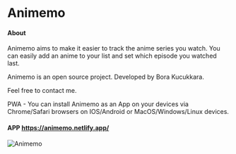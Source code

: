 # Animemo

#### About

Animemo aims to make it easier to track the anime series you watch. You can easily add an anime to your list and set which episode you watched last.

Animemo is an open source project. Developed by Bora Kucukkara.

Feel free to contact me.

PWA - You can install Animemo as an App on your devices via Chrome/Safari browsers on IOS/Android or MacOS/Windows/Linux devices.

#### APP https://animemo.netlify.app/

![Animemo](https://animemo.netlify.app/assets/animemo-app-screenshot.png)

